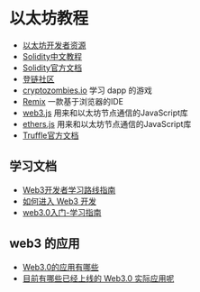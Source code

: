 # 以太坊教程

- [以太坊开发者资源](https://ethereum.org/zh/developers/)
- [Solidity中文教程](https://learnblockchain.cn/docs/solidity/)
- [Solidity官方文档](https://docs.soliditylang.org/en/v0.8.17/)
- [登链社区](https://learnblockchain.cn/)
- [cryptozombies.io](https://cryptozombies.io/)  学习 dapp 的游戏
- [Remix](https://remix-project.org/)  一款基于浏览器的IDE
- [web3.js](https://web3js.readthedocs.io/en/v1.8.0/)  用来和以太坊节点通信的JavaScript库
- [ethers.js](https://docs.ethers.io/v5/)  用来和以太坊节点通信的JavaScript库
- [Truffle官方文档](https://trufflesuite.com/)

## 学习文档
- [Web3开发者学习路线指南](https://juejin.cn/post/7114306640760799263)
- [如何进入 Web3 开发](https://zhuanlan.zhihu.com/p/456657873)
- [web3.0入门-学习指南](https://web3caff.com/zh/archives/25607)

## web3 的应用

- [Web3.0的应用有哪些](https://worktile.com/kb/ask/18146.html)
- [目前有哪些已经上线的 Web3.0 实际应用呢](https://www.zhihu.com/question/399036343)
